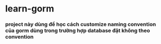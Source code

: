 # learn-gorm
### project này dùng để học cách customize naming convention của gorm dùng trong trường hợp database đặt không theo convention
